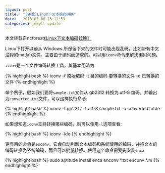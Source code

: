 ```yaml
---
layout: post
title:  "[转载]Linux下文本编码转换"
date:   2013-03-06 23:12:59
categories: jekyll update
---
```


本文转载自ncforest[《Linux下文本编码转换》](http://blog.163.com/ncforest/blog/static/2956266420100604751946)

Linux下打开以前从 Windows 所保留下来的文件时可能出现乱码，比如带有中文注释的matlab文件。主要由于编码而造成的。可以用`iconv`命令来解决编码问题。

`iconv`是一个文件编码转换工具，其基本用法为:

{% highlight bash %}
iconv -f 原始编码 -t 目的编码 要转换的文件 -o 已转换的文件
{% endhighlight %}

举个例子，假如我们要将`sample.txt`文件从 gb2312 转换为 utf-8 编码，并输出为`converted.txt`文件，可以这样执行命令:

{% highlight bash %}
iconv -f gb2312 -t utf-8 sample.txt -o converted.txtde
{% endhighlight %}

如果想知道`iconv`支持转换哪些编码，则可以使用`-l`选项查看:

{% highlight bash %}
iconv -lde
{% endhighlight %}

更有用的命令是`enconv`，它会自动判断文本编码和系统使用的编码，并把文本的编码转换为系统编码，而且可以批量转换。使用这个命令需要先安装`enca`

{% highlight bash %}
sudo aptitude install enca
enconv *.txt
enconv *.m
{% endhighlight %}
